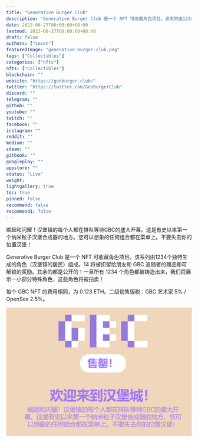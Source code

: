 ```yaml
---
title: "Generative Burger Club"
description: "Generative Burger Club 是一个 NFT 可收藏角色项目。该系列由1234个独特生成的角色（汉堡镇的居民）组成。"
date: 2022-08-27T00:00:00+08:00
lastmod: 2022-08-27T00:00:00+08:00
draft: false
authors: ["seven"]
featuredImage: "generative-burger-club.png"
tags: ["Collectibles"]
categories: ["nfts"]
nfts: ["Collectibles"]
blockchain: ""
website: "https://genburger.club/"
twitter: "https://twitter.com/GenBurgerClub"
discord: ""
telegram: ""
github: ""
youtube: ""
twitch: ""
facebook: ""
instagram: ""
reddit: ""
medium: ""
steam: ""
gitbook: ""
googleplay: ""
appstore: ""
status: "Live"
weight: 
lightgallery: true
toc: true
pinned: false
recommend: false
recommend1: false
---
```

崛起和闪耀！汉堡镇的每个人都在排队等待GBC的盛大开幕。这是有史以来第一个纳米粒子汉堡合成器的地方。您可以想象的任何组合都在菜单上。不要失去你的位置汉堡！

Generative Burger Club 是一个 NFT 可收藏角色项目。该系列由1234个独特生成的角色（汉堡镇的居民）组成。14 将被扣留给朋友和 GBC 追随者的赠品和可解锁的奖励。其余的都是公开的！一旦所有 1234 个角色都被铸造出来，我们将展示一小部分特殊角色，这些角色将被拍卖！

每个 GBC NFT 的费用相同，为 0.123 ETH。二级销售版税：GBC 艺术家 5% / OpenSea 2.5%。

![nft](1661587946546.png)